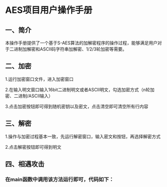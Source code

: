# AES项目用户操作手册
## 一、简介
本操作手册提供了一个基于S-AES算法的加解密程序的操作过程，能够满足用户对于二进制加解密和ASCII码字符串加解密、1/2/3轮加密等需要。
## 二、加密
1.运行加密窗口文件，进入加密窗口

2.在输入明文窗口输入16bit二进制明文或者ASCII明文，勾选加密方式（n轮加密、二进制/ASCII输入）


3.点击加密按钮即可得到随机密钥以及密文，点击清空即可清空所有行内容

## 三、解密
1.操作与加密过程基本一致，先运行解密窗口，输入密文和按钮，再选择解密方式

2.点击解密按钮即可得到明文












## 四、相遇攻击
### 在main函数中调用该方法运行即可，代码如下：
